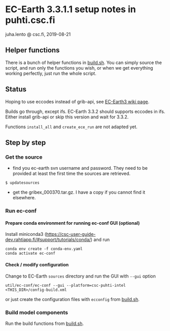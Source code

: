 # EC-Earth 3.3.1.1 setup notes in puhti.csc.fi

juha.lento @ csc.fi, 2019-08-21 


## Helper functions

There is a bunch of helper functions in [build.sh](build.sh). You can
simply source the script, and run only the functions you wish, or when
we get everything working perfectly, just run the whole script.


## Status

Hoping to use eccodes instead of grib-api, see [EC-Earth3 wiki
page](https://dev.ec-earth.org/projects/ecearth3/wiki/Using_eccodes_library).

Builds go through, except ifs. EC-Earth 3.3.2 should supports
eccodes in ifs. Either install grib-api or skip this version and wait
for 3.3.2.

Functions `install_all` and `create_ece_run` are not adapted yet.


## Step by step

### Get the source

- find you ec-earth svn username and password. They need to be provided at
  least the first time the sources are retrieved.

```console
$ updatesources
```

- get the gribex_000370.tar.gz. I have a copy if you cannot find it
  elsewhere.


### Run ec-conf

#### Prepare conda environment for running ec-conf GUI (optional)

Install miniconda3
(https://csc-user-guide-dev.rahtiapp.fi/#support/tutorials/conda/) and
run

```console
conda env create -f conda-env.yaml
conda activate ec-conf
```

#### Check / modify configuration

Change to EC-Earth `sources` directory and run the GUI with `--gui` option

```console
util/ec-conf/ec-conf --gui --platform=csc-puhti-intel <THIS_DIR>/config-build.xml
```

or just create the configuration files with `ecconfig` from
[build.sh](build.sh).

### Build model components

Run the build functions from [build.sh](build.sh).
